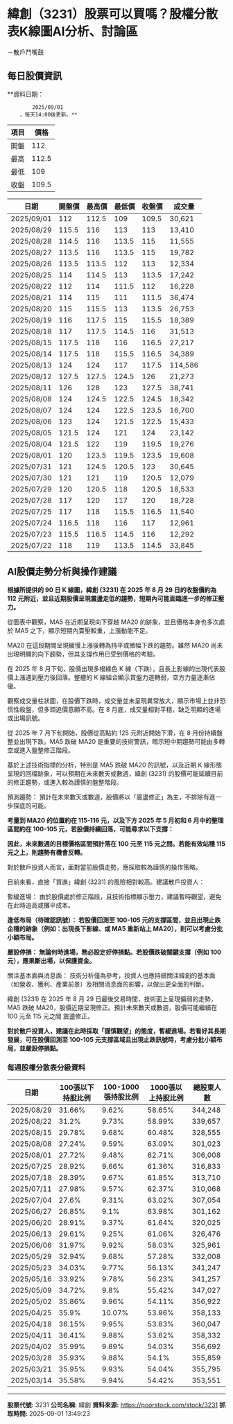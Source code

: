 # 緯創（3231）股票可以買嗎？股權分散表K線圖AI分析、討論區
－散戶鬥嘴鼓

## 每日股價資訊

**資料日期：
        
            2025/09/01
        ，每天14:00後更新。**

| 項目 | 價格 |
|------|------|
| 開盤 | 112 |
| 最高 | 112.5 |
| 最低 | 109 |
| 收盤 | 109.5 |

| 日期 | 開盤價 | 最高價 | 最低價 | 收盤價 | 成交量 |
|------|--------|--------|--------|--------|--------|
| 2025/09/01 | 112 | 112.5 | 109 | 109.5 | 30,621 |
| 2025/08/29 | 115.5 | 116 | 113 | 113 | 13,410 |
| 2025/08/28 | 114.5 | 116 | 113.5 | 115 | 11,555 |
| 2025/08/27 | 113.5 | 116 | 113.5 | 115 | 19,782 |
| 2025/08/26 | 113.5 | 113.5 | 112 | 113 | 12,334 |
| 2025/08/25 | 114 | 114.5 | 113 | 113.5 | 17,242 |
| 2025/08/22 | 112 | 114 | 111.5 | 112 | 16,228 |
| 2025/08/21 | 114 | 115 | 111 | 111.5 | 36,474 |
| 2025/08/20 | 115 | 115.5 | 113 | 113.5 | 26,753 |
| 2025/08/19 | 116 | 117.5 | 115 | 115.5 | 18,389 |
| 2025/08/18 | 117 | 117.5 | 114.5 | 116 | 31,513 |
| 2025/08/15 | 117.5 | 118 | 116 | 116.5 | 27,217 |
| 2025/08/14 | 117.5 | 118 | 115.5 | 116.5 | 34,389 |
| 2025/08/13 | 124 | 124 | 117 | 117.5 | 114,586 |
| 2025/08/12 | 127.5 | 127.5 | 124.5 | 126 | 21,273 |
| 2025/08/11 | 126 | 128 | 123 | 127.5 | 38,741 |
| 2025/08/08 | 124 | 124.5 | 122.5 | 124.5 | 18,342 |
| 2025/08/07 | 124 | 124 | 122.5 | 123.5 | 16,700 |
| 2025/08/06 | 123 | 124 | 121.5 | 122.5 | 15,433 |
| 2025/08/05 | 121.5 | 124 | 121 | 124 | 23,142 |
| 2025/08/04 | 121.5 | 122 | 119 | 119.5 | 19,276 |
| 2025/08/01 | 120 | 123.5 | 119.5 | 123.5 | 19,608 |
| 2025/07/31 | 121 | 124.5 | 120.5 | 123 | 30,645 |
| 2025/07/30 | 121 | 121 | 119 | 120.5 | 12,079 |
| 2025/07/29 | 120 | 120.5 | 118 | 120.5 | 18,533 |
| 2025/07/28 | 117 | 120 | 117 | 120 | 18,728 |
| 2025/07/25 | 117 | 118 | 115.5 | 116.5 | 11,540 |
| 2025/07/24 | 116.5 | 118 | 116 | 117 | 12,961 |
| 2025/07/23 | 115.5 | 116.5 | 114.5 | 116 | 12,292 |
| 2025/07/22 | 118 | 119 | 113.5 | 114.5 | 33,845 |

## AI股價走勢分析與操作建議

**根據所提供的 90 日 K 線圖，緯創 (3231) 在 2025 年 8 月 29 日的收盤價約為 112 元附近，並且近期股價呈現震盪走低的趨勢，短期內可能面臨進一步的修正壓力。**

從圖表中觀察，MA5 在近期呈現向下穿越 MA20 的跡象，並且價格本身也多次處於 MA5 之下，顯示短期內賣壓較重，上漲動能不足。

MA20 在這段期間呈現緩慢上漲後轉為持平或微幅下跌的趨勢。雖然 MA20 尚未出現明顯的向下趨勢，但其支撐作用已受到價格的考驗。

在 2025 年 8 月下旬，股價出現多根綠色 K 線（下跌），且長上影線的出現代表股價上漲遇到壓力後回落。整體的 K 線組合顯示買盤力道轉弱，空方力量逐漸佔優。

觀察成交量柱狀圖，在股價下跌時，成交量並未呈現異常放大，顯示市場上並非恐慌性殺盤，但多頭追價意願不高。在 8 月底，成交量相對平穩，缺乏明顯的進場或出場訊號。

從 2025 年 7 月下旬開始，股價從高點約 125 元附近開始下滑，在 8 月份持續盤整並出現下跌。MA5 跌破 MA20 是重要的技術警訊，暗示短中期趨勢可能由多轉空或進入盤整修正階段。

基於上述技術指標的分析，特別是 MA5 跌破 MA20 的訊號，以及近期 K 線形態呈現的回檔跡象，可以預期在未來數天或數週，緯創 (3231) 的股價可能延續目前的修正趨勢，或進入較為謹慎的盤整階段。

預測趨勢： 預計在未來數天或數週，股價將以「震盪修正」為主，不排除有進一步探底的可能。

**考量到 MA20 的位置約在 115-116 元，以及下方 2025 年 5 月初和 6 月中的整理區間約在 100-105 元，若股價持續回落，可能尋求以下支撐：**

**因此，未來數週的目標價格區間預計落在 100 元至 115 元之間。若能有效站穩 115 元之上，則趨勢有機會反轉。**

對於散戶投資人而言，面對當前股價走勢，應採取較為謹慎的操作策略。

目前來看，直接「買進」緯創 (3231) 的風險相對較高。建議散戶投資人：

暫緩進場： 由於股價處於修正階段，且技術指標顯示壓力，建議暫時觀望，避免在此時追高或攤平成本。

**逢低布局（待確認訊號）： 若股價回測至 100-105 元的支撐區間，並且出現止跌企穩的跡象（例如：出現長下影線、或 MA5 重新站上 MA20），則可以考慮分批小額布局。**

**嚴設停損： 無論何時進場，務必設定好停損點。若股價跌破關鍵支撐（例如 100 元），應果斷出場，以保護資金。**

關注基本面與消息面： 技術分析僅為參考，投資人也應持續關注緯創的基本面（如營收、獲利、產業前景）及相關消息面的影響，以做出更全面的判斷。

緯創 (3231) 在 2025 年 8 月 29 日最後交易時間，技術面上呈現偏弱的走勢，MA5 跌破 MA20，股價近期呈現修正。預計未來數天或數週，股價可能繼續在 100 元至 115 元之間 震盪修正。

**對於散戶投資人，建議在此時採取「謹慎觀望」的態度，暫緩進場。若看好其長期發展，可在股價回測至 100-105 元支撐區域且出現止跌訊號時，考慮分批小額布局，並嚴設停損點。**

### 每週股權分散表分級資料

| 日期 | 100張以下持股比例 | 100-1000張持股比例 | 1000張以上持股比例 | 總股東人數 |
|------|-------------------|--------------------|--------------------|----------|
| 2025/08/29 | 31.66% | 9.62% | 58.65% | 344,248 |
| 2025/08/22 | 31.2% | 9.73% | 58.99% | 339,657 |
| 2025/08/15 | 29.78% | 9.68% | 60.48% | 328,555 |
| 2025/08/08 | 27.24% | 9.59% | 63.09% | 301,023 |
| 2025/08/01 | 27.72% | 9.48% | 62.71% | 306,008 |
| 2025/07/25 | 28.92% | 9.66% | 61.36% | 316,833 |
| 2025/07/18 | 28.39% | 9.67% | 61.85% | 313,710 |
| 2025/07/11 | 27.98% | 9.57% | 62.37% | 310,068 |
| 2025/07/04 | 27.6% | 9.31% | 63.02% | 307,054 |
| 2025/06/27 | 26.85% | 9.1% | 63.98% | 301,162 |
| 2025/06/20 | 28.91% | 9.37% | 61.64% | 320,025 |
| 2025/06/13 | 29.61% | 9.25% | 61.06% | 326,476 |
| 2025/06/06 | 31.97% | 9.92% | 58.03% | 325,961 |
| 2025/05/29 | 32.94% | 9.68% | 57.28% | 332,008 |
| 2025/05/23 | 34.03% | 9.77% | 56.13% | 341,247 |
| 2025/05/16 | 33.92% | 9.78% | 56.23% | 341,257 |
| 2025/05/09 | 34.72% | 9.8% | 55.42% | 347,027 |
| 2025/05/02 | 35.86% | 9.96% | 54.11% | 356,922 |
| 2025/04/25 | 35.9% | 10.07% | 53.96% | 358,133 |
| 2025/04/18 | 36.15% | 9.95% | 53.83% | 360,047 |
| 2025/04/11 | 36.41% | 9.88% | 53.62% | 358,332 |
| 2025/04/02 | 35.99% | 9.89% | 54.03% | 356,692 |
| 2025/03/28 | 35.93% | 9.88% | 54.1% | 355,859 |
| 2025/03/21 | 35.95% | 9.93% | 54.04% | 355,795 |
| 2025/03/14 | 35.58% | 9.94% | 54.42% | 353,551 |

---

**股票代號:** 3231
**公司名稱:** 緯創
**資料來源:** https://poorstock.com/stock/3231
**抓取時間:** 2025-09-01 13:49:23